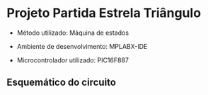 # Projeto Partida Estrela Triângulo

* Método utilizado: Máquina de estados

* Ambiente de desenvolvimento: MPLABX-IDE

* Microcontrolador utilizado: PIC16F887

## Esquemático do circuito
